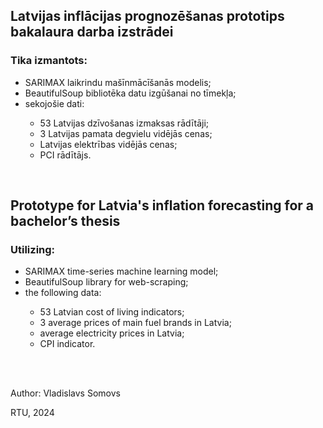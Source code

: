 <h2>Latvijas inflācijas prognozēšanas prototips bakalaura darba izstrādei</h2>
<h3>Tika izmantots:</h3>
<ul>
    <li>SARIMAX laikrindu mašīnmācīšanās modelis;</li>
    <li>BeautifulSoup bibliotēka datu izgūšanai no tīmekļa;</li>
    <li>sekojošie dati:</li>
    <ul>
        <li>53 Latvijas dzīvošanas izmaksas rādītāji;</li>
        <li>3 Latvijas pamata degvielu vidējās cenas;</li>
        <li>Latvijas elektrības vidējās cenas;</li>
        <li>PCI rādītājs.</li>
    </ul>
</ul><br />
<h2>Prototype for Latvia's inflation forecasting for a bachelor’s thesis</h2>
<h3>Utilizing:</h3>
<ul>
    <li>SARIMAX time-series machine learning model;</li>
    <li>BeautifulSoup library for web-scraping;</li>
    <li>the following data:</li>
    <ul>
        <li>53 Latvian cost of living indicators;</li>
        <li>3 average prices of main fuel brands in Latvia;</li>
        <li>average electricity prices in Latvia;</li>
        <li>CPI indicator.</li>
    </ul>
</ul><br /><br />
<p>Author: Vladislavs Somovs</p>
<p>RTU, 2024</p>
